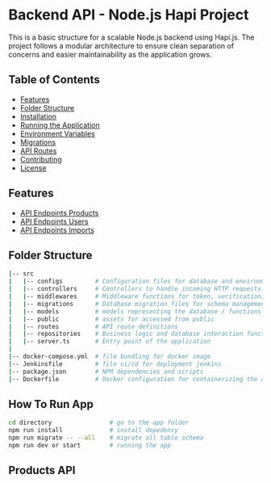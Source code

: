 # Backend API - Node.js Hapi Project

This is a basic structure for a scalable Node.js backend using Hapi.js. The project follows a modular architecture to ensure clean separation of concerns and easier maintainability as the application grows.

## Table of Contents
- [Features](#features)
- [Folder Structure](#folder-structure)
- [Installation](#installation)
- [Running the Application](#running-the-application)
- [Environment Variables](#environment-variables)
- [Migrations](#migrations)
- [API Routes](#api-routes)
- [Contributing](#contributing)
- [License](#license)

## Features
- [API Endpoints Products](#Products-API)
- [API Endpoints Users](#Users-API)
- [API Endpoints Imports](#Imports-API)

## Folder Structure
```bash
|-- src
|   |-- configs         # Configuration files for database and environment
|   |-- controllers     # Controllers to handle incoming HTTP requests
|   |-- middlewares     # Middleware functions for token, verification, error handling, etc.
|   |-- migrations      # Database migration files for schema management
|   |-- models          # models representing the database / functions
|   |-- public          # assets for accessed from public
|   |-- routes          # API route definitions
|   |-- repositories    # Business logic and database interaction functions
|   |-- server.ts       # Entry point of the application
|
|-- docker-compose.yml  # file bundling for docker image
|-- Jenkinsfile         # file ci/cd for deployment jenkins
|-- package.json        # NPM dependencies and scripts
|-- Dockerfile          # Docker configuration for containerizing the app
```

## How To Run App
```bash
cd directory                # go to the app folder
npm run install             # install depedency
npm run migrate -- --all    # migrate all table schema
npm run dev or start        # running the app
```

## Products API

